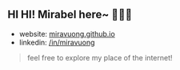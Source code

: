 ## HI HI! Mirabel here~ 🍓✨🌸
- website: [miravuong.github.io](https://miravuong.github.io/)
- linkedin: [/in/miravuong](https://www.linkedin.com/in/miravuong/)

> feel free to explore my place of the internet!
